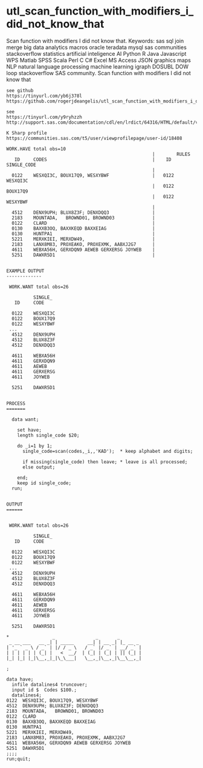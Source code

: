 # utl_scan_function_with_modifiers_i_did_not_know_that
Scan function with modifiers I did not know that.  Keywords: sas sql join merge big data analytics macros oracle teradata mysql sas communities stackoverflow statistics artificial inteligence AI Python R Java Javascript WPS Matlab SPSS Scala Perl C C# Excel MS Access JSON graphics maps NLP natural language processing machine learning igraph DOSUBL DOW loop stackoverflow SAS community.
    Scan function with modifiers I did not know that

    see github
    https://tinyurl.com/yb6j378l
    https://github.com/rogerjdeangelis/utl_scan_function_with_modifiers_i_did_not_know_that

    see
    https://tinyurl.com/y9ryhzzh
    http://support.sas.com/documentation/cdl/en/lrdict/64316/HTML/default/viewer.htm#a000214639.htm

    K Sharp profile
    https://communities.sas.com/t5/user/viewprofilepage/user-id/18408

    WORK.HAVE total obs=10
                                                          |        RULES
       ID     CODES                                       |    ID     SINGLE_CODE
                                                          |
      0122    WESXQI3C, BOUX17Q9, WESXYBWF                |   0122    WESXQI3C
                                                          |   0122    BOUX17Q9
                                                          |   0122    WESXYBWF
                                                          |
      4512    DENX9UPH; BLUX8Z3F; DENXDQQ3                |
      2183    MOUNTADA,   BROWND01, BROWND03              |
      0122    CLARD                                       |
      0130    BAXXB3OQ, BAXXKEQD BAXXEIAG                 |
      0130    HUNTPA1                                     |
      5221    MERXKIEI, MERXDW49,                         |
      2183    LANX8M83, PROXEAKO, PROXEXMK, AABXJ2G7      |
      4611    WEBXA56H, GERXDQN9 AEWEB GERXERSG JOYWEB    |
      5251    DAWXR5D1                                    |


    EXAMPLE OUTPUT
    -------------

     WORK.WANT total obs=26

              SINGLE_
       ID     CODE

      0122    WESXQI3C
      0122    BOUX17Q9
      0122    WESXYBWF
     ...
      4512    DENX9UPH
      4512    BLUX8Z3F
      4512    DENXDQQ3

      4611    WEBXA56H
      4611    GERXDQN9
      4611    AEWEB
      4611    GERXERSG
      4611    JOYWEB

      5251    DAWXR5D1


    PROCESS
    =======

      data want;

        set have;
        length single_code $20;

        do _i=1 by 1;
          single_code=scan(codes,_i,,'KAD');  * keep alphabet and digits;

          if missing(single_code) then leave; * leave is all processed;
          else output;

        end;
        keep id single_code;
      run;


    OUTPUT
    ======


     WORK.WANT total obs=26

              SINGLE_
       ID     CODE

      0122    WESXQI3C
      0122    BOUX17Q9
      0122    WESXYBWF
     ...
      4512    DENX9UPH
      4512    BLUX8Z3F
      4512    DENXDQQ3

      4611    WEBXA56H
      4611    GERXDQN9
      4611    AEWEB
      4611    GERXERSG
      4611    JOYWEB

      5251    DAWXR5D1

    *                _               _       _
     _ __ ___   __ _| | _____     __| | __ _| |_ __ _
    | '_ ` _ \ / _` | |/ / _ \   / _` |/ _` | __/ _` |
    | | | | | | (_| |   <  __/  | (_| | (_| | || (_| |
    |_| |_| |_|\__,_|_|\_\___|   \__,_|\__,_|\__\__,_|

    ;

    data have;
      infile datalines4 truncover;
      input id $  Codes $100.;
      datalines4;
    0122  WESXQI3C, BOUX17Q9, WESXYBWF
    4512  DENX9UPH; BLUX8Z3F; DENXDQQ3
    2183  MOUNTADA,   BROWND01, BROWND03
    0122  CLARD
    0130  BAXXB3OQ, BAXXKEQD BAXXEIAG
    0130  HUNTPA1
    5221  MERXKIEI, MERXDW49,
    2183  LANX8M83, PROXEAKO, PROXEXMK, AABXJ2G7
    4611  WEBXA56H, GERXDQN9 AEWEB GERXERSG JOYWEB
    5251  DAWXR5D1
    ;;;;
    run;quit;



